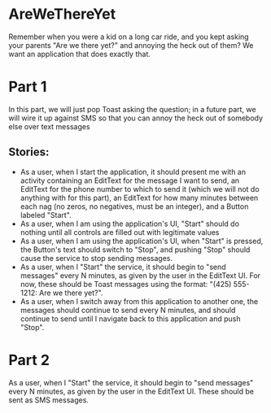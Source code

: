 # AreWeThereYet

Remember when you were a kid on a long car ride, and you kept asking your parents "Are we there yet?" and annoying the heck out of them? We want an application that does exactly that.

# Part 1

In this part, we will just pop Toast asking the question; in a future part, we will wire it up against SMS so that you can annoy the heck out of somebody else over text messages

## Stories:

* As a user, when I start the application, it should present me with an activity containing an EditText for the message I want to send, an EditText for the phone number to which to send it (which we will not do anything with for this part), an EditText for how many minutes between each nag (no zeros, no negatives, must be an integer), and a Button labeled "Start".
* As a user, when I am using the application's UI, "Start" should do nothing until all controls are filled out with legitimate values
* As a user, when I am using the application's UI, when "Start" is pressed, the Button's text should switch to "Stop", and pushing "Stop" should cause the service to stop sending messages.
* As a user, when I "Start" the service, it should begin to "send messages" every N minutes, as given by the user in the EditText UI. For now, these should be Toast messages using the format: "(425) 555-1212: Are we there yet?".
* As a user, when I switch away from this application to another one, the messages should continue to send every N minutes, and should continue to send until I navigate back to this application and push "Stop".

# Part 2

As a user, when I "Start" the service, it should begin to "send messages" every N minutes, as given by the user in the EditText UI. These should be sent as SMS messages.
